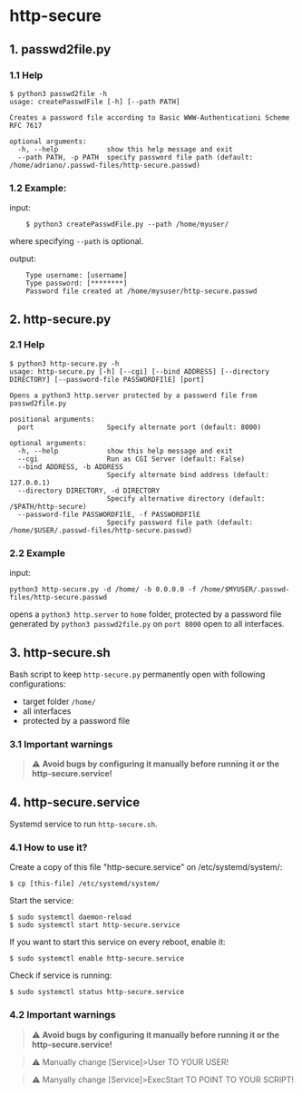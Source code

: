 # http-secure

## 1. passwd2file.py
### 1.1 Help
```
$ python3 passwd2file -h
usage: createPasswdFile [-h] [--path PATH]

Creates a password file according to Basic WWW-Authenticationi Scheme RFC 7617

optional arguments:
  -h, --help            show this help message and exit
  --path PATH, -p PATH  specify password file path (default: /home/adriano/.passwd-files/http-secure.passwd)
```
### 1.2 Example:
input:
```  # ...on 
    $ python3 createPasswdFile.py --path /home/myuser/
```
    
where specifying `--path` is optional.

output:
```
    Type username: [username]
    Type password: [********]
    Password file created at /home/mysuser/http-secure.passwd
 ```
  
## 2. http-secure.py
### 2.1 Help
```
$ python3 http-secure.py -h
usage: http-secure.py [-h] [--cgi] [--bind ADDRESS] [--directory DIRECTORY] [--password-file PASSWORDFIlE] [port]

Opens a python3 http.server protected by a password file from passwd2file.py

positional arguments:
  port                  Specify alternate port (default: 8000)

optional arguments:
  -h, --help            show this help message and exit
  --cgi                 Run as CGI Server (default: False)
  --bind ADDRESS, -b ADDRESS
                        Specify alternate bind address (default: 127.0.0.1)
  --directory DIRECTORY, -d DIRECTORY
                        Specify alternative directory (default: /$PATH/http-secure)
  --password-file PASSWORDFIlE, -f PASSWORDFIlE
                        Specify password file path (default: /home/$USER/.passwd-files/http-secure.passwd)
```
### 2.2 Example
input:
```
python3 http-secure.py -d /home/ -b 0.0.0.0 -f /home/$MYUSER/.passwd-files/http-secure.passwd
```
opens a `python3 http.server` to `home` folder, protected by a password file generated by `python3 passwd2file.py` on `port 8000` open to all interfaces.

## 3. http-secure.sh
Bash script to keep `http-secure.py` permanently open with following configurations:
* target folder `/home/`
* all interfaces
* protected by a password file

### 3.1 Important warnings
> :warning: **Avoid bugs by configuring it manually before running it or the http-secure.service!**

## 4. http-secure.service
Systemd service to run `http-secure.sh`.
### 4.1 How to use it?
Create a copy of this file "http-secure.service" on /etc/systemd/system/:
```
$ cp [this-file] /etc/systemd/system/
```

Start the service:
```
$ sudo systemctl daemon-reload
$ sudo systemctl start http-secure.service
```

If you want to start this service on every reboot, enable it:
```
$ sudo systemctl enable http-secure.service
```

Check if service is running:
```
$ sudo systemctl status http-secure.service
```
### 4.2 Important warnings
> :warning: **Avoid bugs by configuring it manually before running it or the http-secure.service!**

> :warning: Manually change [Service]>User TO YOUR USER!

> :warning: Manyally change [Service]>ExecStart TO POINT TO YOUR SCRIPT!
